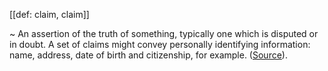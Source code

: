 [[def: claim, claim]]

~ An assertion of the truth of something, typically one which is disputed or in doubt. A set of claims might convey personally identifying information: name, address, date of birth and citizenship, for example. ([Source](https://www.identityblog.com/?p=352)).
